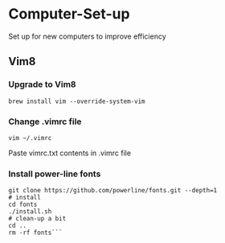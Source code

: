 # Computer-Set-up
Set up for new computers to improve efficiency

## Vim8

### Upgrade to Vim8
`brew install vim --override-system-vim`

### Change .vimrc file
`vim ~/.vimrc`

Paste vimrc.txt contents in .vimrc file

### Install power-line fonts
```# clone
git clone https://github.com/powerline/fonts.git --depth=1
# install
cd fonts
./install.sh
# clean-up a bit
cd ..
rm -rf fonts```
